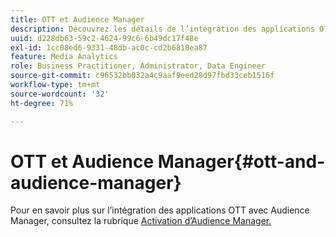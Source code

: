 ```yaml
---
title: OTT et Audience Manager
description: Découvrez les détails de l’intégration des applications OTT à Audience Manager.
uuid: d228db63-59c2-4624-99c6-6b49dc17f48e
exl-id: 1cc08ed6-9331-48db-ac0c-cd2b6810ea87
feature: Media Analytics
role: Business Practitioner, Administrator, Data Engineer
source-git-commit: c96532bb032a4c9aaf9eed28d97fbd33ceb1516f
workflow-type: tm+mt
source-wordcount: '32'
ht-degree: 71%

---
```


# OTT et Audience Manager{#ott-and-audience-manager}

Pour en savoir plus sur l’intégration des applications OTT avec Audience Manager, consultez la rubrique [Activation d’Audience Manager.](/help/intro-to-ava/am-enablement.md)
